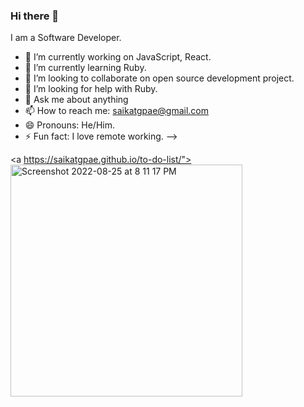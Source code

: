 ### Hi there 👋


<!-- **saikatgpae/saikatgpae** is a ✨ _special_ ✨ repository because its `README.md` (this file) appears on your GitHub profile. -->

I am a Software Developer.

- 🔭 I’m currently working on JavaScript, React.
- 🌱 I’m currently learning Ruby.
- 👯 I’m looking to collaborate on open source development project.
- 🤔 I’m looking for help with Ruby.
- 💬 Ask me about anything
- 📫 How to reach me: saikatgpae@gmail.com
- 😄 Pronouns: He/Him.
- ⚡ Fun fact: I love remote working.
-->

<a https://saikatgpae.github.io/to-do-list/"><img width="371" alt="Screenshot 2022-08-25 at 8 11 17 PM" src="https://user-images.githubusercontent.com/85638137/186696012-669edf83-6b44-4ab4-9ef9-673551fc870d.png"></a>
